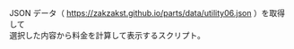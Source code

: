 JSON データ（ https://zakzakst.github.io/parts/data/utility06.json ）を取得して<br>
選択した内容から料金を計算して表示するスクリプト。

